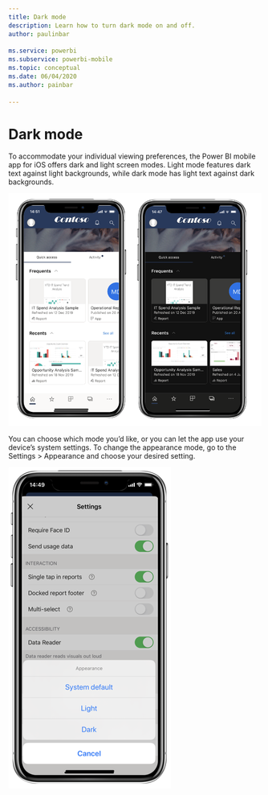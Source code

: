 ```yaml
---
title: Dark mode
description: Learn how to turn dark mode on and off.
author: paulinbar

ms.service: powerbi
ms.subservice: powerbi-mobile
ms.topic: conceptual
ms.date: 06/04/2020
ms.author: painbar

---
```

# Dark mode

To accommodate your individual viewing preferences, the Power BI mobile app for iOS offers dark and light screen modes. Light mode features dark text against light backgrounds, while dark mode has light text against dark backgrounds.

![Dark versus light mode](media/mobile-apps-dark-mode/powerbi-mobile-darkmode-lightmode.png)


You can choose which mode you’d like, or you can let the app use your device’s system settings.
To change the appearance mode, go to the Settings > Appearance and choose your desired setting.

![Appearance settings](media/mobile-apps-dark-mode/powerbi-mobile-appearance-settings.png)